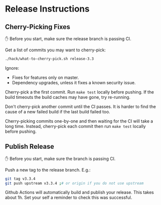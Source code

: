 # Release Instructions

## Cherry-Picking Fixes

✋ Before you start, make sure the release branch is passing CI.

Get a list of commits you may want to cherry-pick:

```bash
./hack/what-to-cherry-pick.sh release-3.3
```

Ignore:

* Fixes for features only on master.
* Dependency upgrades, unless it fixes a known security issue.

Cherry-pick a the first commit. Run `make test` locally before pushing. If the build timeouts the build caches may have
gone, try re-running.

Don't cherry-pick another commit until the CI passes. It is harder to find the cause of a new failed build if the last
build failed too.

Cherry-picking commits one-by-one and then waiting for the CI will take a long time. Instead, cherry-pick each commit then
run `make test` locally before pushing.

## Publish Release

✋ Before you start, make sure the branch is passing CI.

Push a new tag to the release branch. E.g.:

```bash
git tag v3.3.4
git push upstream v3.3.4 ;# or origin if you do not use upstream
```

Github Actions will automatically build and publish your release. This takes about 1h. Set your self a reminder to check
this was successful.
